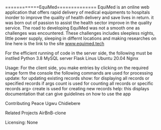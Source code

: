 ============EquiMed==============
EquiMed is an online web application that offers rapid delivery of medical equipments to hospitals inorder to improve the quality of health delivery and save lives in return. it was born out of passion to assist the health sector improve in the quality service. The road to developing EquiMed was not a smooth one as challenges was encountered. These challenges includes sleepless nights, little power supply, sleeping in differnt locations and making researches on line
here is the link to the site
www.equimed.tech

For the efficient running of code in the server side, the following must be instlled
Python 3.8
MySQL server
Flask
Linus Ubuntu 20.04
Nginx

Usage: For the client side, you make entries by clicking on the required image
form the console the following commands are used for processing
update: for updating existing records <command> <arg>
show: for displaying all records or specified records if args <command> <arg>
count is used for counting all records or specific records <command> arg>
create is used for creating new records <command> <args>
help: this displays documentation that can give guidelines on how to use the app

Contributing
Peace Ugwu Chidiebere

Related Projects
AirBnB-clone

Licensing:
None
